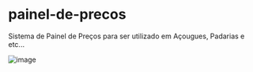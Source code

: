 # painel-de-precos
Sistema de Painel de Preços para ser utilizado em Açougues, Padarias e etc...

![image](https://user-images.githubusercontent.com/33075456/200191235-5b5d841e-ae91-436c-9e2c-e0bc91f39c78.png)
